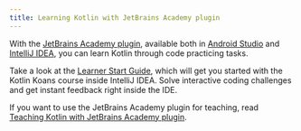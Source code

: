 ```yaml
---
title: Learning Kotlin with JetBrains Academy plugin
---
```



With the [JetBrains Academy plugin](https://plugins.jetbrains.com/plugin/10081-jetbrains-academy), available both in 
[Android Studio](https://developer.android.com/studio) and [IntelliJ IDEA](https://www.jetbrains.com/idea/), you can learn Kotlin through code practicing tasks.

Take a look at the [Learner Start Guide](https://plugins.jetbrains.com/plugin/10081-jetbrains-academy/docs/learner-start-guide.html?section=Kotlin%20Koans),
which will get you started with the Kotlin Koans course inside IntelliJ IDEA.
Solve interactive coding challenges and get instant feedback right inside the IDE. 

If you want to use the JetBrains Academy plugin for teaching, read [Teaching Kotlin with JetBrains Academy plugin](./edu-tools-educator.md).

